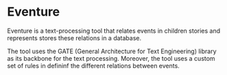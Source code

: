 # Eventure
Eventure is a text-processing tool that relates events in children stories and represents stores these relations in a database. 

The tool uses the GATE (General Architecture for Text Engineering) library as its backbone for the text processing. 
Moreover, the tool uses a custom set of rules in defininf the different relations between events.
